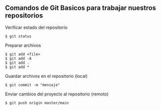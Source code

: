 ## Comandos de Git Basicos para trabajar nuestros repositorios

Verificar estado del repositorio

    $ git status 

Preparar archivos

    $ git add <file>
    $ git add -A
    $ git add .
    $ git add *


Guardar archivos en el repositorio (local)

    $ git commit -m "mensaje"


Enviar cambios del proyecto al repositorio (remoto)

    $ git push origin master/main
